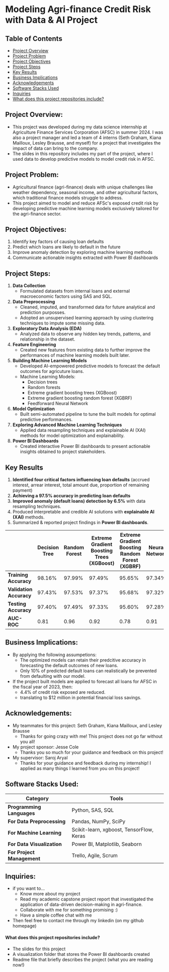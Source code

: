 # Modeling Agri-finance Credit Risk with Data & AI Project 

## Table of Contents
- [Project Overview](#project-overview)
- [Project Problem](#project-problem)
- [Project Objectives](#project-objectives)
- [Project Steps](#project-steps)
- [Key Results](#key-results)
- [Business Implications](#business-implications)
- [Acknowledgements](#acknowledgements)
- [Software Stacks Used](#software-stacks-used)
- [Inquiries](#inquiries)
- [What does this project repositories include?](#what-does-this-project-repositories-include)


## Project Overview:
* This project was developed during my data science internship at Agriculture Finance Services Corporation (AFSC) in summer 2024. I was also a project manager and led a team of 4 interns (Seth Graham, Kiana Mailloux, Lesley Brausse, and myself) for a project that investigates the impact of data can bring to the company.
* The slides in this repository includes my part of the project, where I used data to develop predictive models to model credit risk in AFSC.

## Project Problem:
* Agricultural finance (agri-finance) deals with unique challenges like weather dependency, seasonal income, and other agricultural factors, which traditional finance models struggle to address. 
* This project aimed to model and reduce AFSc's exposed credit risk by developing predictive machine learning models exclusively tailored for the agri-finance sector.

## Project Objectives:
1. Identify key factors of causing loan defaults
2. Predict which loans are likely to default in the future
3. Improve anomaly detection by exploring machine learning methods
4. Communicate actionable insights extracted with Power BI dashboards

## Project Steps:
1. **Data Collection**
     * Formulated datasets from internal loans and external macroeconomic factors using SAS and SQL.
2. **Data Preprocessing**
     * Cleaned, imputed, and transformed data for future analytical and prediction purposses.
     * Adopted an unsupervised learning approach by using clustering techniques to impute some missing data.
3. **Exploratory Data Analysis (EDA)**
     * Analyzed data to observe any hidden key trends, patterns, and relationship in the dataset.
4. **Feature Engineering**
     * Created new features from existing data to further improve the performances of machine learning models built later.
5. **Building Machine Learning Models**
     * Developed AI-empowered predictive models to forecast the default outcomes for agricuture loans.
     * Machine Learning Models:
         * Decision trees
         * Random forests
         * Extreme gradient boosting trees (XGBoost)
         * Extreme gradient boosting random forest (XGBRF)
         * Feedforward Neural Network
6. **Model Optimization**
     * Built semi-automated pipeline to tune the built models for optimal predictive performances.
7. **Exploring Advanced Machine Learning Techniques**
     * Applied data resampling techniques and explainable AI (XAI) methods for model optimization and explainability.
8. **Power BI Dashboards**
     * Created interactive Power BI dashboards to present actionable insights obtained to project stakeholders.

## Key Results
1. **Identified four critical factors influencing loan defaults** (accrued interest, arrear interest, total amount due, proportion of remaining payment)
2. **Achieving a 97.5% accuracy in predicting loan defaults** 
3. **Improved anomaly (default loans) detection by 6.5%** with data resampling techniques.
4. Produced interpretable and credible AI solutions with **explainable AI (XAI)** methods.
5. Summarized & reported project findings in **Power BI dashboards**.

|                          | Decision Tree | Random Forest | Extreme Gradient Boosting Trees (XGBoost) | Extreme Gradient Boosting Random Forest (XGBRF) | Neural Network |
|--------------------------|---------------|---------------|-------------------------------------------|--------------------------------------------------|----------------|
| **Training Accuracy**    | 98.16%        | 97.99%        | 97.49%                                    | 95.65%                                           | 97.34%         |
| **Validation Accuracy**  | 97.43%        | 97.53%        | 97.37%                                    | 95.68%                                           | 97.32%         |
| **Testing Accuracy**     | 97.40%        | 97.49%        | 97.33%                                    | 95.60%                                           | 97.28%         |
| **AUC-ROC**              | 0.81          | 0.96          | 0.92                                      | 0.78                                             | 0.91           |



## Business Implications:
* By applying the following assumpetions:
   * The optimized models can retain their predcitive accuracy in forecasting the default outcomes of new loans.
   * Only 10% of predicted default loans can realistically be prevented from defaulting with our model.
* If the project built models are applied to forecast all loans for AFSC in the fiscal year of 2023, then:
    * 4.4% of credit risk exposed are reduced.
    * translating to $12 million in potential financial loss savings.
 
## Acknowledgements:
* My teammates for this project: Seth Graham, Kiana Mailloux, and Lesley Brausse 
    * Thanks for going crazy with me! This project does not go far without you all!
* My project sponsor: Jesse Cole
    * Thanks you so much for your guidance and feedback on this project!
* My supervisor: Saroj Aryal
    * Thanks for your guidance and feedback during my internship! I applied as many things I learned from you on this project!

## Software Stacks Used:
| Category                  | Tools                                       |
|---------------------------|---------------------------------------------|
| **Programming Languages** | Python, SAS, SQL                           |
| **For Data Preprocessing**| Pandas, NumPy, SciPy                       |
| **For Machine Learning**  | Scikit-learn, xgboost, TensorFlow, Keras   |
| **For Data Visualization**| Power BI, Matplotlib, Seaborn              |
| **For Project Management**| Trello, Agile, Scrum                       |


## Inquiries:
* if you want to...
     * Know more about my project
     * Read my academic capstone project report that investigated the application of data-driven decision-making in agri-finance. 
     * Collaborate with me for something promising :)
     * Have a simple coffee chat with me
* Then feel free to contact me through my linkedin (on my github homepage)

#### What does this project repositories include?
* The slides for this project
* A visualization folder that stores the Power BI dashboards created
* Readme file that briefly describes the project (what you are reading now!)
